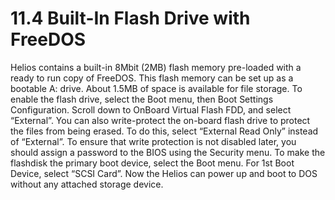 # 11.4 Built-In Flash Drive with FreeDOS

Helios contains a built-in 8Mbit \(2MB\) flash memory pre-loaded with a ready to run copy of FreeDOS. This flash memory can be set up as a bootable A: drive. About 1.5MB of space is available for file storage. To enable the flash drive, select the Boot menu, then Boot Settings Configuration. Scroll down to OnBoard Virtual Flash FDD, and select “External”. You can also write-protect the on-board flash drive to protect the files from being erased. To do this, select “External Read Only” instead of “External”. To ensure that write protection is not disabled later, you should assign a password to the BIOS using the Security menu. To make the flashdisk the primary boot device, select the Boot menu. For 1st Boot Device, select “SCSI Card”. Now the Helios can power up and boot to DOS without any attached storage device.

